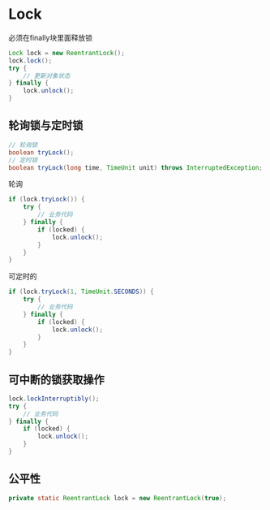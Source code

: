 # Lock

必须在finally块里面释放锁

```java
Lock lock = new ReentrantLock();
lock.lock();
try {
    // 更新对象状态
} finally {
    lock.unlock();
}
```

## 轮询锁与定时锁

```java
// 轮询锁
boolean tryLock();
// 定时锁
boolean tryLock(long time, TimeUnit unit) throws InterruptedException;
```

轮询

```java
if (lock.tryLock()) {
    try { 
        // 业务代码
    } finally {
        if (locked) {
            lock.unlock();
        }
    }
}
```

可定时的

```java
if (lock.tryLock(1, TimeUnit.SECONDS)) {
    try { 
        // 业务代码
    } finally {
        if (locked) {
            lock.unlock();
        }
    }
}
```

## 可中断的锁获取操作

```java
lock.lockInterruptibly();
try { 
    // 业务代码
} finally {
    if (locked) {
        lock.unlock();
    }
}
```

## 公平性

```java
private static ReentrantLock lock = new ReentrantLock(true);
```

